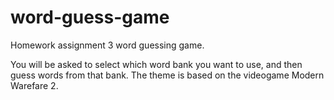 # word-guess-game
Homework assignment 3 word guessing game.

You will be asked to select which word bank you want to use, and then guess words from that bank. The theme is based on the videogame Modern Warefare 2.
